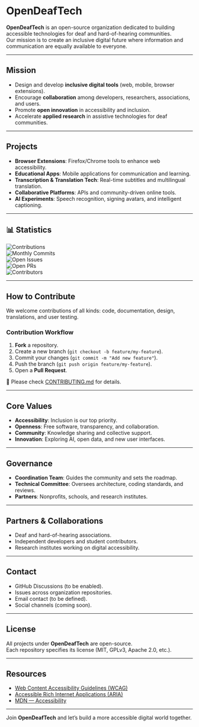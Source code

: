 # OpenDeafTech

**OpenDeafTech** is an open-source organization dedicated to building accessible technologies for deaf and hard-of-hearing communities.  
Our mission is to create an inclusive digital future where information and communication are equally available to everyone.

---

##  Mission
- Design and develop **inclusive digital tools** (web, mobile, browser extensions).  
- Encourage **collaboration** among developers, researchers, associations, and users.  
- Promote **open innovation** in accessibility and inclusion.  
- Accelerate **applied research** in assistive technologies for deaf communities.  

---

## Projects
- **Browser Extensions**: Firefox/Chrome tools to enhance web accessibility.  
- **Educational Apps**: Mobile applications for communication and learning.  
- **Transcription & Translation Tech**: Real-time subtitles and multilingual translation.  
- **Collaborative Platforms**: APIs and community-driven online tools.  
- **AI Experiments**: Speech recognition, signing avatars, and intelligent captioning.  

---

## 📊 Statistics
 
![Contributions](https://streak-stats.demolab.com?user=OpenDeafTech&theme=tokyonight&hide_border=true)  
![Monthly Commits](https://img.shields.io/github/commit-activity/m/OpenDeafTech/core?label=Monthly%20Commits)  
![Open Issues](https://img.shields.io/github/issues/OpenDeafTech/core)  
![Open PRs](https://img.shields.io/github/issues-pr/OpenDeafTech/core)  
![Contributors](https://img.shields.io/github/contributors/OpenDeafTech/core)  

---

##  How to Contribute
We welcome contributions of all kinds: code, documentation, design, translations, and user testing.  

### Contribution Workflow
1. **Fork** a repository.  
2. Create a new branch (`git checkout -b feature/my-feature`).  
3. Commit your changes (`git commit -m "Add new feature"`).  
4. Push the branch (`git push origin feature/my-feature`).  
5. Open a **Pull Request**.  

📌 Please check [CONTRIBUTING.md](../CONTRIBUTING.md) for details.  

---

##  Core Values
- **Accessibility**: Inclusion is our top priority.  
- **Openness**: Free software, transparency, and collaboration.  
- **Community**: Knowledge sharing and collective support.  
- **Innovation**: Exploring AI, open data, and new user interfaces.  

---

## Governance
- **Coordination Team**: Guides the community and sets the roadmap.  
- **Technical Committee**: Oversees architecture, coding standards, and reviews.  
- **Partners**: Nonprofits, schools, and research institutes.  

---

## Partners & Collaborations
- Deaf and hard-of-hearing associations.  
- Independent developers and student contributors.  
- Research institutes working on digital accessibility.  

---

##  Contact
- GitHub Discussions (to be enabled).  
- Issues across organization repositories.  
- Email contact (to be defined).  
- Social channels (coming soon).  

---

##  License
All projects under **OpenDeafTech** are open-source.  
Each repository specifies its license (MIT, GPLv3, Apache 2.0, etc.).  

---

##  Resources
- [Web Content Accessibility Guidelines (WCAG)](https://www.w3.org/WAI/standards-guidelines/wcag/)  
- [Accessible Rich Internet Applications (ARIA)](https://www.w3.org/WAI/standards-guidelines/aria/)  
- [MDN — Accessibility](https://developer.mozilla.org/en-US/docs/Web/Accessibility)  

---

 Join **OpenDeafTech** and let’s build a more accessible digital world together.
